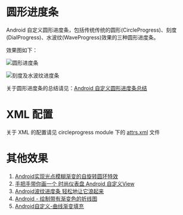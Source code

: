 # 圆形进度条
Android 自定义圆形进度条，包括传统传统的圆形(CircleProgress)、刻度(DialProgress)、水波纹(WaveProgress)效果的三种圆形进度条。

效果图如下：

![圆形进度条](circle.gif)

![刻度及水波纹进度条](dialandwave.gif)

关于圆形进度条的总结请见：[Android 自定义圆形进度条总结](http://www.jianshu.com/p/5cec84ea08d3)

# XML 配置
关于 XML 的配置请见 circleprogress module 下的 [attrs.xml](circleprogress/src/main/res/values/attrs.xml) 文件


# 其他效果
1. [Android实现光点模糊渐变的自旋转圆环特效](https://cloud.tencent.com/developer/article/1742562)
2. [手把手带你画一个 时尚仪表盘 Android 自定义View](https://www.kancloud.cn/digest/wingscustomview/129803)
3. [Android波纹进度条 轻松地让它浪起来](https://blog.csdn.net/dapangzao/article/details/77712997)
4. [Android - 绘制带有渐变色的折线图](https://www.jianshu.com/p/58c839d867e1)
5. [Android自定义-曲线渐变填充](https://juejin.cn/post/6925703843099443213)